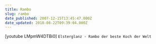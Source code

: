 ```yaml
---
title: Rambo
slug: rambo
date_published: 2007-12-15T13:45:47.000Z
date_updated: 2018-08-22T09:39:04.000Z
---
```


[youtube LMpmW4DTBi0]
`Elsterglanz - Rambo der beste Koch der Welt`
